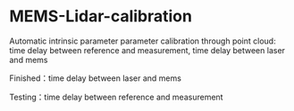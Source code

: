# MEMS-Lidar-calibration
Automatic intrinsic parameter parameter calibration through point cloud: time delay between reference and measurement, time delay between laser and mems

Finished：time delay between laser and mems

Testing：time delay between reference and measurement
